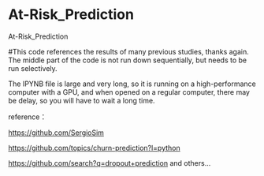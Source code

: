 # At-Risk_Prediction
At-Risk_Prediction

#This code references the results of many previous studies, thanks again. The middle part of the code is not run down sequentially, but needs to be run selectively.

The IPYNB file is large and very long, so it is running on a high-performance computer with a GPU, and when opened on a regular computer, there may be delay, so you will have to wait a long time.

reference：

https://github.com/SergioSim

https://github.com/topics/churn-prediction?l=python

https://github.com/search?q=dropout+prediction
and others...
